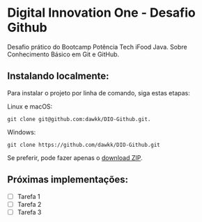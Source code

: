 # Digital Innovation One - Desafio Github
Desafio prático do Bootcamp Potência Tech iFood Java. Sobre Conhecimento Básico em Git e GitHub.

## Instalando localmente:
Para instalar o projeto por linha de comando, siga estas etapas:

Linux e macOS:
```
git clone git@github.com:dawkk/DIO-Github.git.
```

Windows:
```
git clone https://github.com/dawkk/DIO-Github.git
```


Se preferir, pode fazer apenas o [download ZIP](https://github.com/dawkk/DIO-Github/archive/refs/heads/main.zip).

## Próximas implementações:
- [ ] Tarefa 1
- [ ] Tarefa 2
- [ ] Tarefa 3